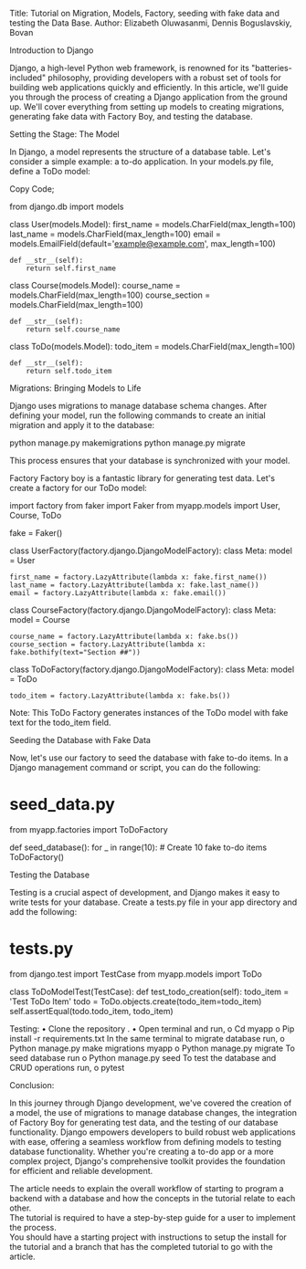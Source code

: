 Title: 
Tutorial on Migration, Models, Factory, seeding with fake data and testing the Data Base.
Author: Elizabeth Oluwasanmi, Dennis Boguslavskiy, Bovan

Introduction to Django

Django, a high-level Python web framework, is renowned for its "batteries-included" philosophy, providing developers with a robust set of tools for building web applications quickly and efficiently. In this article, we'll guide you through the process of creating a Django application from the ground up. We'll cover everything from setting up models to creating migrations, generating fake data with Factory Boy, and testing the database.

Setting the Stage: The Model

In Django, a model represents the structure of a database table. Let's consider a simple example: a to-do application. In your models.py file, define a ToDo model:

Copy Code;

from django.db import models

class User(models.Model):
    first_name = models.CharField(max_length=100)
    last_name = models.CharField(max_length=100)
    email = models.EmailField(default='example@example.com', max_length=100)

    def __str__(self):
        return self.first_name

    
class Course(models.Model):
    course_name = models.CharField(max_length=100)
    course_section = models.CharField(max_length=100)

    def __str__(self):
        return self.course_name

class ToDo(models.Model):
    todo_item = models.CharField(max_length=100)
    
    def __str__(self):
        return self.todo_item

Migrations: Bringing Models to Life

Django uses migrations to manage database schema changes. After defining your model, run the following commands to create an initial migration and apply it to the database:

python manage.py makemigrations
python manage.py migrate

This process ensures that your database is synchronized with your model.

Factory 
Factory boy is a fantastic library for generating test data. Let's create a factory for our ToDo model:

import factory
from faker import Faker
from myapp.models import User, Course, ToDo


fake = Faker()

class UserFactory(factory.django.DjangoModelFactory):
    class Meta:
        model = User
    
    first_name = factory.LazyAttribute(lambda x: fake.first_name())
    last_name = factory.LazyAttribute(lambda x: fake.last_name())
    email = factory.LazyAttribute(lambda x: fake.email())

class CourseFactory(factory.django.DjangoModelFactory):
    class Meta:
        model = Course
    
    course_name = factory.LazyAttribute(lambda x: fake.bs())  
    course_section = factory.LazyAttribute(lambda x: fake.bothify(text="Section ##"))  

class ToDoFactory(factory.django.DjangoModelFactory):
    class Meta:
        model = ToDo
    
    todo_item = factory.LazyAttribute(lambda x: fake.bs())

Note: This ToDo Factory generates instances of the ToDo model with fake text for the todo_item field.

Seeding the Database with Fake Data

Now, let's use our factory to seed the database with fake to-do items. In a Django management command or script, you can do the following:

# seed_data.py
from myapp.factories import ToDoFactory

def seed_database():
    for _ in range(10):  # Create 10 fake to-do items
        ToDoFactory()

Testing the Database

Testing is a crucial aspect of development, and Django makes it easy to write tests for your database. Create a tests.py file in your app directory and add the following:

# tests.py
from django.test import TestCase
from myapp.models import ToDo

class ToDoModelTest(TestCase):
    def test_todo_creation(self):
        todo_item = 'Test ToDo Item'
        todo = ToDo.objects.create(todo_item=todo_item)
        self.assertEqual(todo.todo_item, todo_item)

Testing: 
•	Clone the repository .
•	Open terminal and run,
o	Cd myapp
o	Pip install -r requirements.txt
In the same terminal to migrate database run,
o	Python manage.py make migrations myapp
o	Python manage.py migrate
To seed database run
o	Python manage.py seed
To test the database and CRUD operations  run, 
o	pytest


Conclusion: 

In this journey through Django development, we've covered the creation of a model, the use of migrations to manage database changes, the integration of Factory Boy for generating test data, and the testing of our database functionality.
Django empowers developers to build robust web applications with ease, offering a seamless workflow from defining models to testing database functionality. Whether you're creating a to-do app or a more complex project, Django's comprehensive toolkit provides the foundation for efficient and reliable development.

 The article needs to explain the overall workflow of starting to program a backend with a database and how the concepts in the tutorial relate to each other.  
The tutorial is required to have a step-by-step guide for a user to implement the process.  
You should have a starting project with instructions to setup the install for the tutorial and a branch that has the completed tutorial to go with the article.


